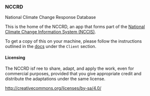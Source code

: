 ### NCCRD
National Climate Change Response Database

This is the home of the NCCRD, an app that forms part of the [National Climate Change Information System (NCCIS)](https://github.com/saeondata.nccis). 

To get a copy of this on your machine, please follow the instructions outlined in the [docs](https://saeondata.github.io/nccis-docs/docs/doc1.html) under the `Client` section. 


#### Licensing
The NCCRD isf ree to share, adapt, and apply the work, even for commercial purposes, provided that you give appropriate credit and distribute the adaptations under the same license.

http://creativecommons.org/licenses/by-sa/4.0/

